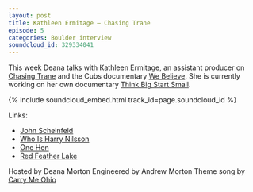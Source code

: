 ```yaml
---
layout: post
title: Kathleen Ermitage – Chasing Trane
episode: 5
categories: Boulder interview
soundcloud_id: 329334041
---
```


This week Deana talks with Kathleen Ermitage, an assistant producer on [Chasing Trane](http://www.coltranefilm.com) and the Cubs documentary [We Believe](http://www.imdb.com/title/tt1266118). She is currently working on her own documentary [Think Big Start Small](http://www.documentary.org/film/think-big-start-small).

{% include soundcloud_embed.html track_id=page.soundcloud_id %}

Links:

* [John Scheinfeld](http://www.imdb.com/name/nm0770643/)
* [Who Is Harry Nilsson](http://www.imdb.com/title/tt0756727/)
* [One Hen](http://www.onehen.org)
* [Red Feather Lake](https://en.wikipedia.org/wiki/Red_Feather_Lakes%2C_Colorado)


Hosted by Deana Morton
Engineered by Andrew Morton
Theme song by [Carry Me Ohio](https://www.carrymeohio.com)
